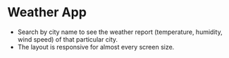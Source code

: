 # Weather App
- Search by city name to see the weather report (temperature, humidity, wind speed) of that particular city.
- The layout is responsive for almost every screen size.
